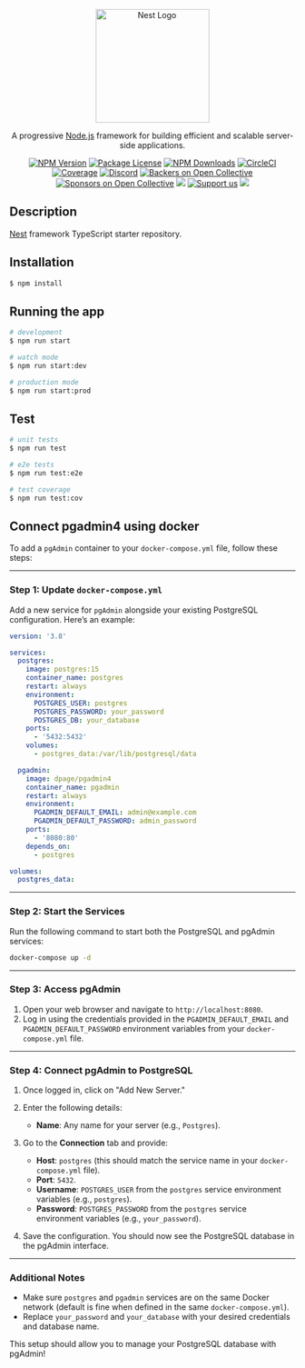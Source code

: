 <p align="center">
  <a href="http://nestjs.com/" target="blank"><img src="https://nestjs.com/img/logo-small.svg" width="200" alt="Nest Logo" /></a>
</p>

[circleci-image]: https://img.shields.io/circleci/build/github/nestjs/nest/master?token=abc123def456
[circleci-url]: https://circleci.com/gh/nestjs/nest

  <p align="center">A progressive <a href="http://nodejs.org" target="_blank">Node.js</a> framework for building efficient and scalable server-side applications.</p>
    <p align="center">
<a href="https://www.npmjs.com/~nestjscore" target="_blank"><img src="https://img.shields.io/npm/v/@nestjs/core.svg" alt="NPM Version" /></a>
<a href="https://www.npmjs.com/~nestjscore" target="_blank"><img src="https://img.shields.io/npm/l/@nestjs/core.svg" alt="Package License" /></a>
<a href="https://www.npmjs.com/~nestjscore" target="_blank"><img src="https://img.shields.io/npm/dm/@nestjs/common.svg" alt="NPM Downloads" /></a>
<a href="https://circleci.com/gh/nestjs/nest" target="_blank"><img src="https://img.shields.io/circleci/build/github/nestjs/nest/master" alt="CircleCI" /></a>
<a href="https://coveralls.io/github/nestjs/nest?branch=master" target="_blank"><img src="https://coveralls.io/repos/github/nestjs/nest/badge.svg?branch=master#9" alt="Coverage" /></a>
<a href="https://discord.gg/G7Qnnhy" target="_blank"><img src="https://img.shields.io/badge/discord-online-brightgreen.svg" alt="Discord"/></a>
<a href="https://opencollective.com/nest#backer" target="_blank"><img src="https://opencollective.com/nest/backers/badge.svg" alt="Backers on Open Collective" /></a>
<a href="https://opencollective.com/nest#sponsor" target="_blank"><img src="https://opencollective.com/nest/sponsors/badge.svg" alt="Sponsors on Open Collective" /></a>
  <a href="https://paypal.me/kamilmysliwiec" target="_blank"><img src="https://img.shields.io/badge/Donate-PayPal-ff3f59.svg"/></a>
    <a href="https://opencollective.com/nest#sponsor"  target="_blank"><img src="https://img.shields.io/badge/Support%20us-Open%20Collective-41B883.svg" alt="Support us"></a>
  <a href="https://twitter.com/nestframework" target="_blank"><img src="https://img.shields.io/twitter/follow/nestframework.svg?style=social&label=Follow"></a>
</p>
  <!--[![Backers on Open Collective](https://opencollective.com/nest/backers/badge.svg)](https://opencollective.com/nest#backer)
  [![Sponsors on Open Collective](https://opencollective.com/nest/sponsors/badge.svg)](https://opencollective.com/nest#sponsor)-->

## Description

[Nest](https://github.com/nestjs/nest) framework TypeScript starter repository.

## Installation

```bash
$ npm install
```

## Running the app

```bash
# development
$ npm run start

# watch mode
$ npm run start:dev

# production mode
$ npm run start:prod
```

## Test

```bash
# unit tests
$ npm run test

# e2e tests
$ npm run test:e2e

# test coverage
$ npm run test:cov
```

## Connect pgadmin4 using docker

To add a `pgAdmin` container to your `docker-compose.yml` file, follow these steps:

---

### **Step 1: Update `docker-compose.yml`**

Add a new service for `pgAdmin` alongside your existing PostgreSQL configuration. Here’s an example:

```yaml
version: '3.8'

services:
  postgres:
    image: postgres:15
    container_name: postgres
    restart: always
    environment:
      POSTGRES_USER: postgres
      POSTGRES_PASSWORD: your_password
      POSTGRES_DB: your_database
    ports:
      - '5432:5432'
    volumes:
      - postgres_data:/var/lib/postgresql/data

  pgadmin:
    image: dpage/pgadmin4
    container_name: pgadmin
    restart: always
    environment:
      PGADMIN_DEFAULT_EMAIL: admin@example.com
      PGADMIN_DEFAULT_PASSWORD: admin_password
    ports:
      - '8080:80'
    depends_on:
      - postgres

volumes:
  postgres_data:
```

---

### **Step 2: Start the Services**

Run the following command to start both the PostgreSQL and pgAdmin services:

```bash
docker-compose up -d
```

---

### **Step 3: Access pgAdmin**

1. Open your web browser and navigate to `http://localhost:8080`.
2. Log in using the credentials provided in the `PGADMIN_DEFAULT_EMAIL` and `PGADMIN_DEFAULT_PASSWORD` environment variables from your `docker-compose.yml` file.

---

### **Step 4: Connect pgAdmin to PostgreSQL**

1. Once logged in, click on "Add New Server."
2. Enter the following details:
   - **Name**: Any name for your server (e.g., `Postgres`).
3. Go to the **Connection** tab and provide:

   - **Host**: `postgres` (this should match the service name in your `docker-compose.yml` file).
   - **Port**: `5432`.
   - **Username**: `POSTGRES_USER` from the `postgres` service environment variables (e.g., `postgres`).
   - **Password**: `POSTGRES_PASSWORD` from the `postgres` service environment variables (e.g., `your_password`).

4. Save the configuration. You should now see the PostgreSQL database in the pgAdmin interface.

---

### **Additional Notes**

- Make sure `postgres` and `pgadmin` services are on the same Docker network (default is fine when defined in the same `docker-compose.yml`).
- Replace `your_password` and `your_database` with your desired credentials and database name.

This setup should allow you to manage your PostgreSQL database with pgAdmin!
